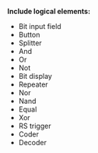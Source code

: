 **Include logical elements:**

- Bit input field
- Button
- Splitter
- And
- Or
- Not
- Bit display
- Repeater
- Nor
- Nand
- Equal
- Xor
- RS trigger
- Coder
- Decoder
